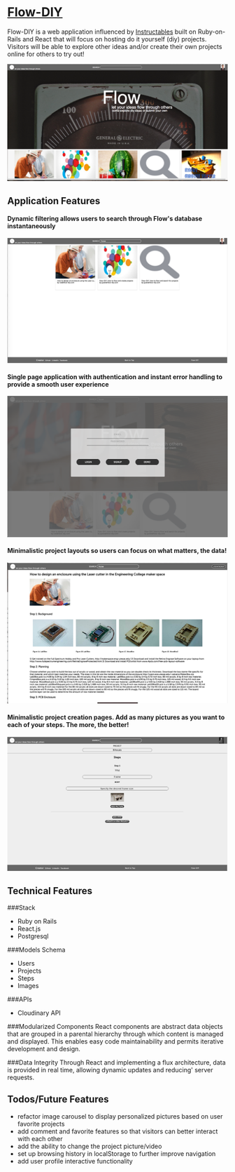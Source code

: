 # [Flow-DIY](http://flow-diy.herokuapp.com/#/?_k=26xez4)

Flow-DIY is a web application influenced by [Instructables](instructables.com) built on Ruby-on-Rails and React that will focus on hosting do it yourself (diy) projects. Visitors will be able to explore other ideas and/or create their own projects online for others to try out!

![Landing Page](./docs/screenshots/landing-page.png)


## Application Features

#### Dynamic filtering allows users to search through Flow's database instantaneously
![filtering](./docs/screenshots/filtering.png)

#### Single page application with authentication and instant error handling to provide a smooth user experience
![auth](./docs/screenshots/auth.png)


#### Minimalistic project layouts so users can focus on what matters, the data!
![project](./docs/screenshots/project.png)

#### Minimalistic project creation pages. Add as many pictures as you want to each of your steps. The more, the better!
![bifocals](./docs/screenshots/bifocals.png)

## Technical Features

###Stack
* Ruby on Rails
* React.js
* Postgresql

###Models Schema
* Users
* Projects
* Steps
* Images

###APIs
* Cloudinary API

###Modularized Components
React components are abstract data objects that are grouped in a parental hierarchy through which content is managed and displayed. This enables easy code maintainability and permits iterative development and design.

###Data Integrity
Through React and implementing a flux architecture, data is provided in real time, allowing dynamic updates and reducing' server requests.

## Todos/Future Features
* refactor image carousel to display personalized pictures based on user favorite projects
* add comment and favorite features so that visitors can better interact with each other
* add the ability to change the project picture/video
* set up browsing history in localStorage to further improve navigation
* add user profile interactive functionality
